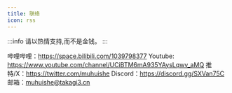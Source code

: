 ```yaml
---
title: 联络
icon: rss
---
```

:::info
请以热情支持,而不是金钱。
:::

哔哩哔哩：https://space.bilibili.com/1039798377
Youtube: https://www.youtube.com/channel/UCiBTM6mA935YAysLqwv_aMQ
推特/X：https://twitter.com/muhuishe
Discord：https://discord.gg/SXVan75C
邮箱：[muhuishe@takagi3.cn](mailto:muhuishe@takagi3.cn)